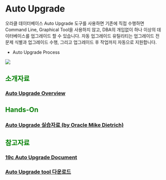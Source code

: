 <H1>Auto Upgrade</H1>

오라클 데이터베이스 Auto Upgrade 도구를 사용하면 기존에 직접 수행하면 Command Line, Graphical Tool을 사용하지 않고, DBA의 개입없이 하나 이상의 데이터베이스를 업그레이드 할 수 있습니다. 자동 업그레이드 유틸리티는 업그레이드 전 문제 식별과 업그레이드 수행, 그리고 업그레이드 후 작업까지 자동으로 지원합니다. 

- Auto Upgrade Process
<img src="https://docs.oracle.com/en/database/oracle/oracle-database/19/upgrd/img/autoupgrade-workflow.png">

<H2><font color="green"> 소개자료 </fornt></H2>
<H3><a href="https://github.com/oracle19c-cookbook/Database-General/blob/master/Auto-upgrade/Auto%20Upgrade_Overview.pdf"> Auto Upgrade Overview </a></H3>

<H2><font color="green"> Hands-On</fornt></H2>
<H3><a href="https://mikedietrichde.com/hol-19c-autoupgrade/"> Auto Upgrade 실습자료 (by Oracle Mike Dietrich) </a></H3>

<H2><font color="green"> 참고자료 </fornt></H2>
<H3><a href="https://docs.oracle.com/en/database/oracle/oracle-database/19/upgrd/using-autoupgrade-oracle-database-upgrades.html#GUID-71883C8C-7A34-4E93-8955-040CB04F2109"> 
19c Auto Upgrade Document </a> </H3>
<H3><a href="https://support.oracle.com/epmos/faces/DocumentDisplay?_afrLoop=419401749798929&id=2485457.1&_afrWindowMode=0&_adf.ctrl-state=etrgg3151_4">
Auto Upgrade tool 다운로드 </a> </H3>
